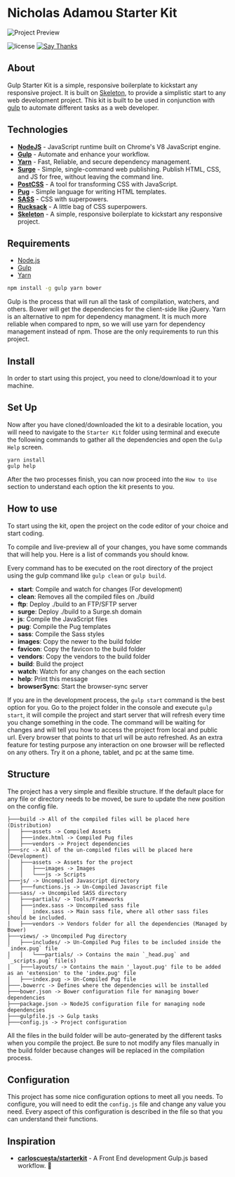 # Nicholas Adamou Starter Kit

![Project Preview](https://cloud.githubusercontent.com/assets/7629661/9838465/89626e74-5a5e-11e5-9b7d-e0ce76856732.gif)

![license](https://img.shields.io/apm/l/vim-mode.svg)
[![Say Thanks](https://img.shields.io/badge/say-thanks-ff69b4.svg)](https://saythanks.io/to/NicholasAdamou)

## About
Gulp Starter Kit is a simple, responsive boilerplate to kickstart any responsive project.
It is built on [Skeleton](https://github.com/dhg/Skeleton), to provide a simplistic start to any web development project. This kit is built to be used in conjunction with [gulp](http://gulpjs.com/) to automate different tasks as a web developer.

## Technologies

- [**NodeJS**](https://nodejs.org) - JavaScript runtime built on Chrome's V8 JavaScript engine.
- [**Gulp**](http://gulpjs.com) - Automate and enhance your workflow.
- [**Yarn**](https://yarnpkg.com/en/docs/install) - Fast, Reliable, and secure dependency management.
- [**Surge**](https://surge.sh) - Simple, single-command web publishing. Publish HTML, CSS, and JS for free, without leaving the command line.
- [**PostCSS**](http://postcss.org/) - A tool for transforming CSS with JavaScript.
- [**Pug**](https://pugjs.org) - Simple language for writing HTML templates.
- [**SASS**](http://sass-lang.com) - CSS with superpowers.
- [**Rucksack**](https://simplaio.github.io/rucksack/) - A little bag of CSS superpowers.
- [**Skeleton**](https://github.com/dhg/Skeleton) - A simple, responsive boilerplate to kickstart any responsive project.

## Requirements

- [Node.js](https://nodejs.org/en/)
- [Gulp](http://gulpjs.com)
- [Yarn](https://yarnpkg.com/en/docs/install)

```bash
npm install -g gulp yarn bower
```

Gulp is the process that will run all the task of compilation, watchers, and others. Bower will get the dependencies for the client-side like jQuery. Yarn is an alternative to npm for dependency managment. It is much more reliable when compared to npm, so we will use yarn for dependency management instead of npm. Those are the only requirements to run this project.

## Install
In order to start using this project, you need to clone/download it to your machine.

## Set Up
Now after you have cloned/downloaded the kit to a desirable location, you will need to navigate to the `Starter Kit` folder using terminal and execute the following commands to gather all the dependencies and open the `Gulp Help` screen.

```
yarn install
gulp help
```
After the two processes finish, you can now proceed into the `How to Use` section to understand each option the kit presents to you.

## How to use
To start using the kit, open the project on the code editor of your choice and start coding.

To compile and live-preview all of your changes, you have some commands that will help you. Here is a list of commands you should know.

Every command has to be executed on the root directory of the project using the gulp command like `gulp clean` or `gulp build`.

* **start**: Compile and watch for changes (For development)
* **clean**: Removes all the compiled files on ./build
* **ftp**: Deploy ./build to an FTP/SFTP server
* **surge**: Deploy ./build to a Surge.sh domain
* **js**: Compile the JavaScript files
* **pug**: Compile the Pug templates
* **sass**: Compile the Sass styles
* **images**: Copy the newer to the build folder
* **favicon**: Copy the favicon to the build folder
* **vendors**: Copy the vendors to the build folder
* **build**: Build the project
* **watch**: Watch for any changes on the each section
* **help**: Print this message
* **browserSync**: Start the browser-sync server

If you are in the development process, the `gulp start` command is the best option for you. Go to the project folder in the console and execute `gulp start`, it will compile the project and start server that will refresh every time you change something in the code. The command will be waiting for changes and will tell you how to access the project from local and public url. Every browser that points to that url will be auto refreshed. As an extra feature for testing purpose any interaction on one browser will be reflected on any others. Try it on a phone, tablet, and pc at the same time.

## Structure
The project has a very simple and flexible structure. If the default place for any file or directory needs to be moved, be sure to update the new position on the config file.

```
├───build -> All of the compiled files will be placed here (Distribution)
│   ├───assets -> Compiled Assets
│   ├───index.html -> Compiled Pug files
│   ├───vendors -> Project dependencies
├───src -> All of the un-compiled files will be placed here (Development)
│   ├───assets -> Assets for the project
│   │   ├───images -> Images
│   │   └───js -> Scripts
├───js/ -> Uncompiled Javascript directory
│   ├───functions.js -> Un-Compiled Javascript file
├───sass/ -> Uncompiled SASS directory
│   ├───partials/ -> Tools/Frameworks
│   ├───index.sass -> Uncompiled sass file
│   │   index.sass -> Main sass file, where all other sass files should be included.
│   ├───vendors -> Vendors folder for all the dependencies (Managed by Bower)
├───views/ -> Uncompiled Pug directory
│   ├───includes/ -> Un-Compiled Pug files to be included inside the `index.pug` file
│   │   └───partials/ -> Contains the main `_head.pug` and `_scripts.pug` file(s)
│   ├───layouts/ -> Contains the main '_layout.pug' file to be added as an 'extension' to the 'index.pug' file
│   ├───index.pug -> Un-Compiled Pug file
├───.bowerrc -> Defines where the dependencies will be installed
├───bower.json -> Bower configuration file for managing bower dependencies
├───package.json -> NodeJS configuration file for managing node dependencies
├───gulpfile.js -> Gulp tasks
├───config.js -> Project configuration
```
All the files in the build folder will be auto-generated by the different tasks when you compile the project. Be sure to not modify any files manually in the build folder because changes will be replaced in the compilation process.

## Configuration
This project has some nice configuration options to meet all you needs. To configure, you will need to edit the `config.js` file and change any value you need. Every aspect of this configuration is described in the file so that you can understand their functions.

## Inspiration

- [**carloscuesta/starterkit**](https://github.com/carloscuesta/starterkit) - A Front End development Gulp.js based workflow. 🚀